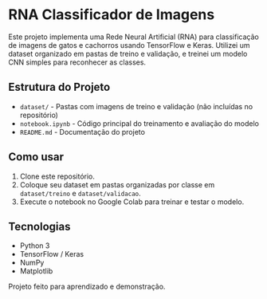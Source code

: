 # RNA Classificador de Imagens

Este projeto implementa uma Rede Neural Artificial (RNA) para classificação de imagens de gatos e cachorros usando TensorFlow e Keras. Utilizei um dataset organizado em pastas de treino e validação, e treinei um modelo CNN simples para reconhecer as classes.

## Estrutura do Projeto

- `dataset/` - Pastas com imagens de treino e validação (não incluídas no repositório)
- `notebook.ipynb` - Código principal do treinamento e avaliação do modelo
- `README.md` - Documentação do projeto

## Como usar

1. Clone este repositório.
2. Coloque seu dataset em pastas organizadas por classe em `dataset/treino` e `dataset/validacao`.
3. Execute o notebook no Google Colab para treinar e testar o modelo.

## Tecnologias

- Python 3
- TensorFlow / Keras
- NumPy
- Matplotlib

Projeto feito para aprendizado e demonstração.
